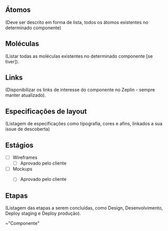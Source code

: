 ## Átomos
(Deve ser descrito em forma de lista, todos os átomos existentes no determinado componente)


## Moléculas
(Listar todas as moléculas existentes no determinado componente [se tiver]).


## Links
(Disponibilizar os links de interesse do componente no Zeplin - sempre manter atualizado).


## Especificações de layout
(Listagem de especificações como tipografia, cores e afins, linkados a sua issue de descoberta)


## Estágios
* [ ] Wireframes
  * [ ] Aprovado pelo cliente
* [ ] Mockups
  * [ ] Aprovado pelo cliente


## Etapas
(Listagem das etapas a serem concluídas, como Design, Desenvolvimento, Deploy staging e Deploy produção).


~"Componente" 
